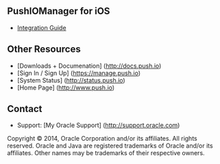 ## PushIOManager for iOS

* [Integration Guide](http://docs.push.io)

## Other Resources
* [Downloads + Documenation] (http://docs.push.io)
* [Sign In / Sign Up] (https://manage.push.io)
* [System Status] (http://status.push.io)
* [Home Page] (http://www.push.io)

## Contact
* Support: [My Oracle Support] (http://support.oracle.com)

Copyright © 2014, Oracle Corporation and/or its affiliates. All rights reserved. Oracle and Java are registered trademarks of Oracle and/or its affiliates. Other names may be trademarks of their respective owners.


